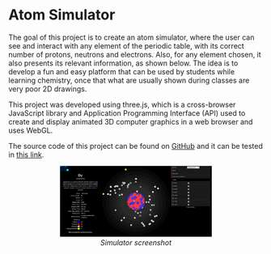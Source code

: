 # Atom Simulator

The goal of this project is to create an atom simulator, where the user can see and interact with any element of the periodic table, with its correct number of protons, neutrons and electrons. Also, for any element chosen, it also presents its relevant information, as shown below. The idea is to develop a fun and easy platform that can be used by students while learning chemistry, once that what are usually shown during classes are very poor 2D drawings.

This project was developed using three.js, which is a cross-browser JavaScript library and Application Programming Interface (API) used to create and display animated 3D computer graphics in a web browser and uses WebGL.

The source code of this project can be found on [GitHub](https://github.com/ibiscp/Atom-Simulator) and it can be tested in [this link](https://ibiscp.000webhostapp.com/atom.html). 

<p align="center">
<img src="report/images/screenshot.png" width="300"/><br>
<i>Simulator screenshot</i>
</p>
